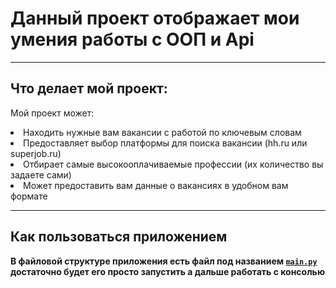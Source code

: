 Данный проект отображает мои умения работы с ООП и Api
=
---
Что делает мой проект:
-
Мой проект может:
<li>
Находить нужные вам вакансии с работой по ключевым словам
</li>
<li>
Предоставляет выбор платформы для поиска вакансии (hh.ru или superjob.ru)
</li>
<li>
Отбирает самые высокооплачиваемые профессии (их количество вы задаете сами)
</li>
<li>
Может предоставить вам данные о вакансиях в удобном вам формате
</li>

----
Как пользоваться приложением
-----------------------------
**В файловой структуре приложения есть файл под названием [`main.py`](https://github.com/gulTrueKanekiSSS/course_work_oop/blob/main/main.py) достаточно будет его просто запустить а дальше работать с консолью**